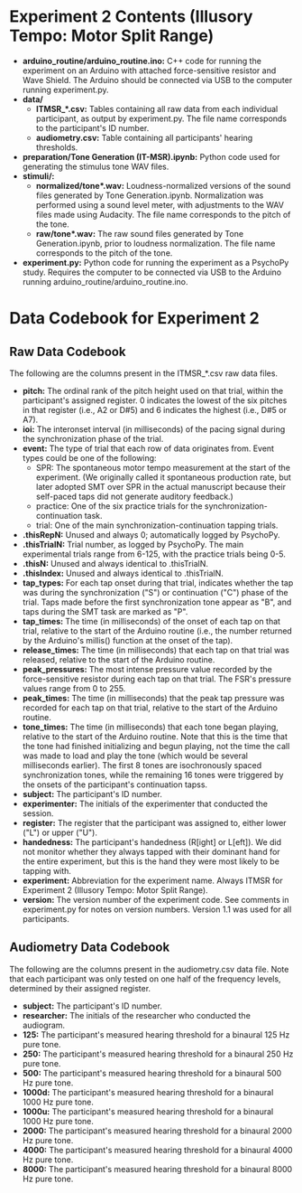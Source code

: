 # Experiment 2 Contents (Illusory Tempo: Motor Split Range)

- **arduino_routine/arduino_routine.ino:** C++ code for running the experiment on an Arduino with attached force-sensitive resistor and Wave Shield. The Arduino should be connected via USB to the computer running experiment.py.
- **data/**
  - **ITMSR_\*.csv:** Tables containing all raw data from each individual participant, as output by experiment.py. The file name corresponds to the participant's ID number.
  - **audiometry.csv:** Table containing all participants' hearing thresholds.
- **preparation/Tone Generation (IT-MSR).ipynb:** Python code used for generating the stimulus tone WAV files.
- **stimuli/:**
  - **normalized/tone\*.wav:** Loudness-normalized versions of the sound files generated by Tone Generation.ipynb. Normalization was performed using a sound level meter, with adjustments to the WAV files made using Audacity. The file name corresponds to the pitch of the tone.
  - **raw/tone\*.wav:** The raw sound files generated by Tone Generation.ipynb, prior to loudness normalization. The file name corresponds to the pitch of the tone.
- **experiment.py:** Python code for running the experiment as a PsychoPy study. Requires the computer to be connected via USB to the Arduino running arduino_routine/arduino_routine.ino.


# Data Codebook for Experiment 2

## Raw Data Codebook
The following are the columns present in the ITMSR_*.csv raw data files.

- **pitch:** The ordinal rank of the pitch height used on that trial, within the participant's assigned register. 0 indicates the lowest of the six pitches in that register (i.e., A2 or D#5) and 6 indicates the highest (i.e., D#5 or A7).
- **ioi:** The interonset interval (in milliseconds) of the pacing signal during the synchronization phase of the trial.
- **event:** The type of trial that each row of data originates from. Event types could be one of the following:
  - SPR: The spontaneous motor tempo measurement at the start of the experiment. (We originally called it spontaneous production rate, but later adopted SMT over SPR in the actual manuscript because their self-paced taps did not generate auditory feedback.)
  - practice: One of the six practice trials for the synchronization-continuation task.
  - trial: One of the main synchronization-continuation tapping trials.
- **.thisRepN:** Unused and always 0; automatically logged by PsychoPy.
- **.thisTrialN:** Trial number, as logged by PsychoPy. The main experimental trials range from 6-125, with the practice trials being 0-5.
- **.thisN:** Unused and always identical to .thisTrialN.
- **.thisIndex:** Unused and always identical to .thisTrialN.
- **tap_types:** For each tap onset during that trial, indicates whether the tap was during the synchronization ("S") or continuation ("C") phase of the trial. Taps made before the first synchronization tone appear as "B", and taps during the SMT task are marked as "P".
- **tap_times:** The time (in milliseconds) of the onset of each tap on that trial, relative to the start of the Arduino routine (i.e., the number returned by the Arduino's millis() function at the onset of the tap).
- **release_times:** The time (in milliseconds) that each tap on that trial was released, relative to the start of the Arduino routine.
- **peak_pressures:** The most intense pressure value recorded by the force-sensitive resistor during each tap on that trial. The FSR's pressure values range from 0 to 255.
- **peak_times:** The time (in milliseconds) that the peak tap pressure was recorded for each tap on that trial, relative to the start of the Arduino routine. 
- **tone_times:** The time (in milliseconds) that each tone began playing, relative to the start of the Arduino routine. Note that this is the time that the tone had finished initializing and begun playing, not the time the call was made to load and play the tone (which would be several milliseconds earlier). The first 8 tones are isochronously spaced synchronization tones, while the remaining 16 tones were triggered by the onsets of the participant's continuation tapss.
- **subject:** The participant's ID number.
- **experimenter:** The initials of the experimenter that conducted the session.
- **register:** The register that the participant was assigned to, either lower ("L") or upper ("U").
- **handedness:** The participant's handedness (R[ight] or L[eft]). We did not monitor whether they always tapped with their dominant hand for the entire experiment, but this is the hand they were most likely to be tapping with.
- **experiment:** Abbreviation for the experiment name. Always ITMSR for Experiment 2 (Illusory Tempo: Motor Split Range).
- **version:** The version number of the experiment code. See comments in experiment.py for notes on version numbers. Version 1.1 was used for all participants.


## Audiometry Data Codebook
The following are the columns present in the audiometry.csv data file. Note that each participant was only tested on one half of the frequency levels, determined by their assigned register.

- **subject:** The participant's ID number.
- **researcher:** The initials of the researcher who conducted the audiogram.
- **125:** The participant's measured hearing threshold for a binaural 125 Hz pure tone.
- **250:** The participant's measured hearing threshold for a binaural 250 Hz pure tone.
- **500:** The participant's measured hearing threshold for a binaural 500 Hz pure tone.
- **1000d:** The participant's measured hearing threshold for a binaural 1000 Hz pure tone.
- **1000u:** The participant's measured hearing threshold for a binaural 1000 Hz pure tone.
- **2000:** The participant's measured hearing threshold for a binaural 2000 Hz pure tone.
- **4000:** The participant's measured hearing threshold for a binaural 4000 Hz pure tone.
- **8000:** The participant's measured hearing threshold for a binaural 8000 Hz pure tone.
